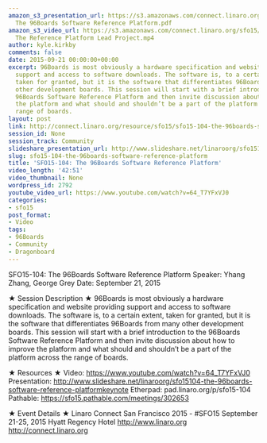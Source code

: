 ```yaml
---
amazon_s3_presentation_url: https://s3.amazonaws.com/connect.linaro.org/sfo15/Presentations/09-21-Monday/SFO15-104-
  The 96Boards Software Reference Platform.pdf
amazon_s3_video_url: https://s3.amazonaws.com/connect.linaro.org/sfo15/Videos/09-21-Monday/SFO15-104
  The Reference Platform Lead Project.mp4
author: kyle.kirkby
comments: false
date: 2015-09-21 00:00:00+00:00
excerpt: 96Boards is most obviously a hardware specification and website providing
  support and access to software downloads. The software is, to a certain extent,
  taken for granted, but it is the software that differentiates 96Boards from many
  other development boards. This session will start with a brief introduction to the
  96Boards Software Reference Platform and then invite discussion about how to improve
  the platform and what should and shouldn’t be a part of the platform across the
  range of boards.
layout: post
link: http://connect.linaro.org/resource/sfo15/sfo15-104-the-96boards-software-reference-platform/
session_id: None
session_track: Community
slideshare_presentation_url: http://www.slideshare.net/linaroorg/sfo15104-the-96boards-software-reference-platformkeynote
slug: sfo15-104-the-96boards-software-reference-platform
title: 'SFO15-104: The 96Boards Software Reference Platform'
video_length: '42:51'
video_thumbnail: None
wordpress_id: 2792
youtube_video_url: https://www.youtube.com/watch?v=64_T7YFxVJ0
categories:
- sfo15
post_format:
- Video
tags:
- 96Boards
- Community
- Dragonboard
---
```


SFO15-104: The 96Boards Software Reference Platform
Speaker: Yhang Zhang, George Grey
Date: September 21, 2015

★ Session Description ★
96Boards is most obviously a hardware specification and website providing support and access to software downloads. The software is, to a certain extent, taken for granted, but it is the software that differentiates 96Boards from many other development boards. This session will start with a brief introduction to the 96Boards Software Reference Platform and then invite discussion about how to improve the platform and what should and shouldn’t be a part of the platform across the range of boards.

★ Resources ★ 
Video: https://www.youtube.com/watch?v=64_T7YFxVJ0
Presentation: http://www.slideshare.net/linaroorg/sfo15104-the-96boards-software-reference-platformkeynote
Etherpad: pad.linaro.org/p/sfo15-104
Pathable: https://sfo15.pathable.com/meetings/302653       


★ Event Details ★ 
Linaro Connect San Francisco 2015 - #SFO15 
September 21-25, 2015 
Hyatt Regency Hotel 
http://www.linaro.org
http://connect.linaro.org
